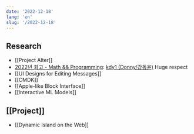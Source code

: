```yaml
---
date: '2022-12-18'
lang: 'en'
slug: '/2022-12-18'
---
```


## Research

- [[Project Alter]]
- [2022년 회고 - Math && Programming](https://kdy1.github.io/post/2022/12/2022-review): [kdy1 (Donny/강동윤)](https://github.com/kdy1) Huge respect
- [[UI Designs for Editing Messages]]
- [[CMDK]]
- [[Apple-like Block Interface]]
- [[Interactive ML Models]]

## [[Project]]

- [[Dynamic Island on the Web]]
